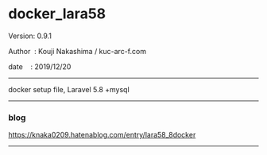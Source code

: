 ﻿# docker_lara58

 Version: 0.9.1

 Author  : Kouji Nakashima / kuc-arc-f.com

 date    : 2019/12/20

***

docker setup file, Laravel 5.8 +mysql

***
### blog

https://knaka0209.hatenablog.com/entry/lara58_8docker

***

